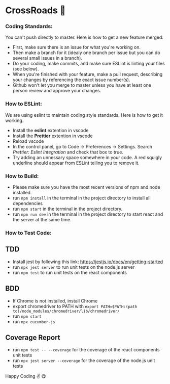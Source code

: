 # CrossRoads 💼

### Coding Standards:
You can't push directly to master. Here is how to get a new feature merged:

-   First, make sure there is an issue for what you're working on.
-   Then make a branch for it (idealy one branch per issue but you can do several small issues in a branch).
-   Do your coding, make commits, and make sure ESLint is linting your files (see below).
-   When you're finished with your feature, make a pull request, describing your changes by referencing the exact issue number(s).
-   Github won't let you merge to master unless you have at least one person review and approve your changes.

### How to ESLint:
We are using eslint to maintain coding style standards. Here is how to get it working.

-   Install the **eslint** extention in vscode
-   Install the **Prettier** extention in vscode
-   Reload vscode
-   In the control panel, go to Code -> Preferences -> Settings. Search _Prettier: Eslint Integration_ and check that box to true.
-   Try adding an unnessary space somewhere in your code. A red squigly underline should appear from ESLint telling you to remove it.

### How to Build:
-   Please make sure you have the most recent versions of npm and node installed.
-   run `npm install` in the terminal in the project directory to install all dependencies
-   run `npm start` in the terminal in the project directory.
-   run `npm run dev` in the terminal in the project directory to start react and the server at the same time.

### How to Test Code:
## TDD
-   Install jest by following this link: https://jestjs.io/docs/en/getting-started
-   run `npx jest server` to run unit tests on the node.js server
-   run `npm test` to run unit tests on the react components

## BDD
-   If Chrome is not installed, install Chrome
-   export chromedriver to PATH with `export PATH=$PATH:(path to)/node_modules/chromedriver/lib/chromedriver/`
-   run `npm start`
-   run `npx cucumber-js`

## Coverage Report
-   run `npm test -- --coverage` for the coverage of the react components unit tests
-   run `npx jest server --coverage` for the coverage of the node.js unit tests

Happy Coding ✌️ 😋
